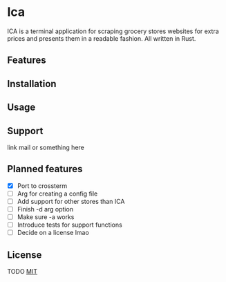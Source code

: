 # Ica
ICA is a terminal application for scraping grocery stores websites for extra prices and presents them in a readable fashion. All written in Rust.

## Features


## Installation


## Usage


## Support
link mail or something here

## Planned features
- [x] Port to crossterm
- [ ] Arg for creating a config file
- [ ] Add support for other stores than ICA
- [ ] Finish -d arg option
- [ ] Make sure -a works
- [ ] Introduce tests for support functions
- [ ] Decide on a license lmao

## License
TODO
[MIT](https://choosealicense.com/licenses/mit/)
